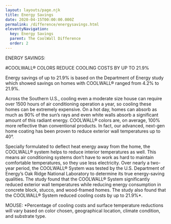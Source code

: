 ```yaml
---
layout: layouts/page.njk
title: Energy Savings
date: 2020-04-15T00:00:00.000Z
permalink: /difference/energysavings.html
eleventyNavigation:
  key: Energy Savings
  parent: The CoolWall Difference
  order: 2
---
```


ENERGY SAVINGS:

#COOLWALL&reg; COLORS REDUCE COOLING COSTS BY UP TO 21.9%

Energy savings of up to 21.9% is based on the Department of Energy study which showed savings on homes with COOLWALL&reg; ranged from 4.2% to 21.9%. 

Across the Southern U.S., cooling even a moderate size house can require over 1500 hours of air conditioning operation a year, so cooling these homes can be extremely expensive. On a hot day, homes can absorb as much as 90% of the sun’s rays and even white walls absorb a significant amount of this radiant energy. COOLWALL&reg; colors are, on average, 100% more reflective than conventional products. In fact, our advanced, next-gen home coating has been proven to reduce exterior wall temperatures up to 40°. 

Specially formulated to deflect heat energy away from the home, the COOLWALL&reg; system helps to reduce interior temperatures as well. This means air conditioning systems don’t have to work as hard to maintain comfortable temperatures, so they use less electricity. 
Over nearly a two-year period, the COOLWALL&reg; System was tested by the U.S. Department of Energy’s Oak Ridge National Laboratory to determine its true energy-saving qualities. The study found that the COOLWALL&reg; System significantly reduced exterior wall temperatures while reducing energy consumption in concrete block, stucco, and wood-framed homes. The study also found that the COOLWALL&reg; System reduced cooling costs by up to 21.9%*. 

MOUSE:	*Percentage of cooling costs and surface temperature reductions will vary based on color chosen, geographical location, climate condition, and substrate type. 